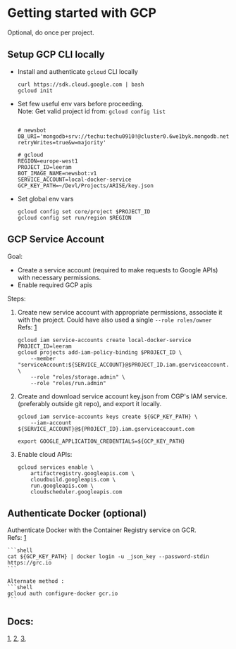 # Getting started with GCP 

Optional, do once per project. 


## Setup GCP CLI locally

- Install and authenticate `gcloud` CLI locally
    ```shell
    curl https://sdk.cloud.google.com | bash
    gcloud init
    ```

- Set few useful env vars before proceeding. \
  Note: Get valid project id from: `gcloud config list`
    ```shell
    
    # newsbot 
    DB_URI='mongodb+srv://techu:techu0910!@cluster0.6we1byk.mongodb.net/scraped_news_db?retryWrites=true&w=majority'
    
    # gcloud
    REGION=europe-west1
    PROJECT_ID=leeram
    BOT_IMAGE_NAME=newsbot:v1
    SERVICE_ACCOUNT=local-docker-service
    GCP_KEY_PATH=~/Devl/Projects/ARISE/key.json
    ```

- Set global env vars
    ```shell
    gcloud config set core/project $PROJECT_ID
    gcloud config set run/region $REGION
    ```


## GCP Service Account

Goal:

* Create a service account (required to make requests to Google APIs) with necessary permissions.
* Enable required GCP apis

Steps:

1. Create new service account with appropriate permissions,
   associate it with the project.
   Could have also used a single `--role roles/owner` \
   Refs: [1](https://cloud.google.com/sdk/gcloud/reference/projects/add-iam-policy-binding)

    ```shell
    gcloud iam service-accounts create local-docker-service 
    PROJECT_ID=leeram 
    gcloud projects add-iam-policy-binding $PROJECT_ID \
        --member "serviceAccount:${SERVICE_ACCOUNT}@$PROJECT_ID.iam.gserviceaccount.com" \
        --role "roles/storage.admin" \
        --role "roles/run.admin"
    ```

2. Create and download service account key.json from CGP's IAM service.
   (preferably outside git repo), and export it locally.
    ```shell
    gcloud iam service-accounts keys create ${GCP_KEY_PATH} \
        --iam-account ${SERVICE_ACCOUNT}@${PROJECT_ID}.iam.gserviceaccount.com
   
    export GOOGLE_APPLICATION_CREDENTIALS=${GCP_KEY_PATH}
    ```

3. Enable cloud APIs: 
    ```shell
    gcloud services enable \
        artifactregistry.googleapis.com \
        cloudbuild.googleapis.com \
        run.googleapis.com \
        cloudscheduler.googleapis.com
    ```
   
## Authenticate Docker (optional)

Authenticate Docker with the Container Registry service on GCR. \
Refs: [1](https://cloud.google.com/container-registry/docs/advanced-authentication)

    ```shell
    cat ${GCP_KEY_PATH} | docker login -u _json_key --password-stdin https://grc.io
    ```
   
    Alternate method :
    ```shell 
    gcloud auth configure-docker gcr.io
    ```


## Docs:

 [1](https://cloud.google.com/run/docs/execute/jobs),
 [2](https://cloud.google.com/run/docs/quickstarts/jobs/build-create-python),
 [3](https://github.com/GoogleCloudPlatform/jobs-demos),

